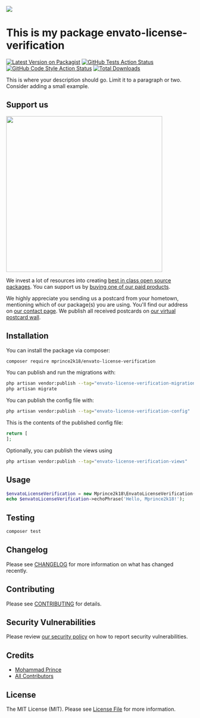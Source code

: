 
[<img src="https://github-ads.s3.eu-central-1.amazonaws.com/support-ukraine.svg?t=1" />](https://supportukrainenow.org)

# This is my package envato-license-verification

[![Latest Version on Packagist](https://img.shields.io/packagist/v/mprince2k18/envato-license-verification.svg?style=flat-square)](https://packagist.org/packages/mprince2k18/envato-license-verification)
[![GitHub Tests Action Status](https://img.shields.io/github/workflow/status/mprince2k18/envato-license-verification/run-tests?label=tests)](https://github.com/mprince2k18/envato-license-verification/actions?query=workflow%3Arun-tests+branch%3Amain)
[![GitHub Code Style Action Status](https://img.shields.io/github/workflow/status/mprince2k18/envato-license-verification/Fix%20PHP%20code%20style%20issues?label=code%20style)](https://github.com/mprince2k18/envato-license-verification/actions?query=workflow%3A"Fix+PHP+code+style+issues"+branch%3Amain)
[![Total Downloads](https://img.shields.io/packagist/dt/mprince2k18/envato-license-verification.svg?style=flat-square)](https://packagist.org/packages/mprince2k18/envato-license-verification)

This is where your description should go. Limit it to a paragraph or two. Consider adding a small example.

## Support us

[<img src="https://github-ads.s3.eu-central-1.amazonaws.com/envato-license-verification.jpg?t=1" width="419px" />](https://spatie.be/github-ad-click/envato-license-verification)

We invest a lot of resources into creating [best in class open source packages](https://spatie.be/open-source). You can support us by [buying one of our paid products](https://spatie.be/open-source/support-us).

We highly appreciate you sending us a postcard from your hometown, mentioning which of our package(s) you are using. You'll find our address on [our contact page](https://spatie.be/about-us). We publish all received postcards on [our virtual postcard wall](https://spatie.be/open-source/postcards).

## Installation

You can install the package via composer:

```bash
composer require mprince2k18/envato-license-verification
```

You can publish and run the migrations with:

```bash
php artisan vendor:publish --tag="envato-license-verification-migrations"
php artisan migrate
```

You can publish the config file with:

```bash
php artisan vendor:publish --tag="envato-license-verification-config"
```

This is the contents of the published config file:

```php
return [
];
```

Optionally, you can publish the views using

```bash
php artisan vendor:publish --tag="envato-license-verification-views"
```

## Usage

```php
$envatoLicenseVerification = new Mprince2k18\EnvatoLicenseVerification();
echo $envatoLicenseVerification->echoPhrase('Hello, Mprince2k18!');
```

## Testing

```bash
composer test
```

## Changelog

Please see [CHANGELOG](CHANGELOG.md) for more information on what has changed recently.

## Contributing

Please see [CONTRIBUTING](https://github.com/mprince2k18/.github/blob/main/CONTRIBUTING.md) for details.

## Security Vulnerabilities

Please review [our security policy](../../security/policy) on how to report security vulnerabilities.

## Credits

- [Mohammad Prince](https://github.com/mprince2k18)
- [All Contributors](../../contributors)

## License

The MIT License (MIT). Please see [License File](LICENSE.md) for more information.
